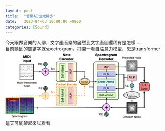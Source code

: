 ```yaml
---
layout: post
title:  "音樂AI也太稀少"
date:   2023-04-03 10:00:00 +0800
categories: [Sound]
---
```



今天跟做音樂的人聊，文字產音樂的居然比文字產圖還稀有是怎樣.....  
目前聽到的關鍵字就spectrogram，打開一看自注意力模型，恩是transformer  
<img src="./2023-04-03.png" width="450">  
這天可能架起來試看看  